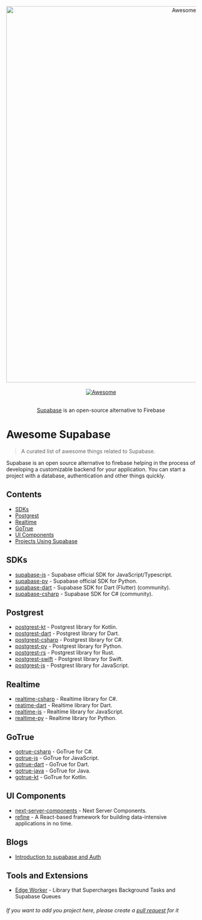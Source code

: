 <div align="center">
  <div>
    <img width="1000px" src="https://github.com/giovannism20/awesome-supabase/blob/main/Supabase.png" alt="Awesome Supabase">
  </div>
  <br>
  <a href="https://awesome.re">
    <img src="https://awesome.re/badge-flat2.svg" alt="Awesome">
  </a>
  <br>
  <br>
  <p>
    <a href="https://app.supabase.io/">Supabase</a> is an open-source alternative to Firebase
  </p>
</div>

# Awesome Supabase

> A curated list of awesome things related to Supabase.

Supabase is an open source alternative to firebase helping in the process of developing a customizable backend for your application. You can start a project with a database, authentication and other things quickly.

## Contents

- [SDKs](#sdks)
- [Postgrest](#postgrest)
- [Realtime](#realtime)
- [GoTrue](#gotrue)
- [UI Components](#ui-components)
- [Projects Using Supabase](#projects-using-supabase)

## SDKs

- [supabase-js](https://github.com/supabase/supabase-js) - Supabase official SDK for JavaScript/Typescript.
- [supabase-py](https://github.com/supabase/supabase-py) - Supabase official SDK for Python.
- [supabase-dart](https://github.com/supabase/supabase-dart) - Supabase SDK for Dart (Flutter) (community).
- [supabase-csharp](https://github.com/supabase/supabase-csharp) - Supabase SDK for C# (community).

## Postgrest

- [postgrest-kt](https://github.com/supabase/postgrest-kt) - Postgrest library for  Kotlin.
- [postgrest-dart](https://github.com/supabase/postgrest-dart) - Postgrest library for Dart.
- [postgrest-csharp](https://github.com/supabase/postgrest-csharp) - Postgrest library for C#.
- [postgrest-py](https://github.com/supabase/postgrest-py) - Postgrest library for Python.
- [postgrest-rs](https://github.com/supabase/postgrest-rs) - Postgrest library for Rust.
- [postgrest-swift](https://github.com/supabase/postgrest-swift) - Postgrest library for Swift.
- [postgrest-js](https://github.com/supabase/postgrest-js) - Postgrest library for JavaScript.

## Realtime

- [realtime-csharp](https://github.com/supabase/realtime-csharp) - Realtime library for C#.
- [reatime-dart](https://github.com/supabase/realtime-dart) - Realtime library for Dart.
- [realtime-js](https://github.com/supabase/realtime-js) - Realtime library for JavaScript.
- [realtime-py](https://github.com/supabase/realtime-py) - Realtime library for Python.

## GoTrue

- [gotrue-csharp](https://github.com/supabase/gotrue-csharp) - GoTrue for C#.
- [gotrue-js](https://github.com/supabase/gotrue-js) - GoTrue for JavaScript.
- [gotrue-dart](https://github.com/supabase/gotrue-dart) - GoTrue for Dart.
- [gotrue-java](https://github.com/supabase/gotrue-java) - GoTrue for Java.
- [gotrue-kt](https://github.com/supabase/gotrue-kt) - GoTrue for Kotlin.

## UI Components

- [next-server-components](https://github.com/supabase/next-server-components) - Next Server Components.
- [refine](https://refine.dev) - A React-based framework for building data-intensive applications in no time.

## Blogs
- [Introduction to supabase and Auth](https://aalam.in/blog/supabase-auth-intro-setup-next)

## Tools and Extensions
- [Edge Worker](https://pgflow.dev) - Library that Supercharges Background Tasks and Supabase Queues

###### If you want to add you project here, please create a [pull request](https://github.com/GiovanniSM20/awesome-supabase/compare) for it
